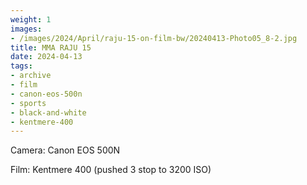 ```yaml
---
weight: 1
images:
- /images/2024/April/raju-15-on-film-bw/20240413-Photo05_8-2.jpg
title: MMA RAJU 15
date: 2024-04-13
tags:
- archive
- film
- canon-eos-500n
- sports
- black-and-white
- kentmere-400
---
```


Camera: Canon EOS 500N

Film: Kentmere 400 (pushed 3 stop to 3200 ISO)